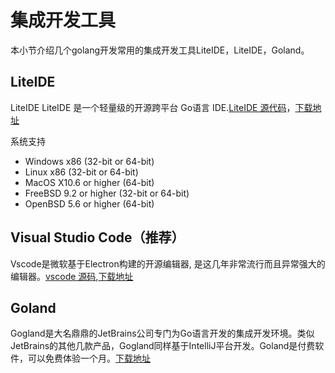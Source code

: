 # 集成开发工具

本小节介绍几个golang开发常用的集成开发工具LiteIDE，LiteIDE，Goland。

## LiteIDE
LiteIDE LiteIDE 是一个轻量级的开源跨平台 Go语言 IDE.[LiteIDE 源代码](https://github.com/visualfc/liteide)，[下载地址](http://sourceforge.net/projects/liteide/files)

系统支持
- Windows x86 (32-bit or 64-bit)
- Linux x86 (32-bit or 64-bit)
- MacOS X10.6 or higher (64-bit)
- FreeBSD 9.2 or higher (32-bit or 64-bit)
- OpenBSD 5.6 or higher (64-bit)


## Visual Studio Code（推荐）

Vscode是微软基于Electron构建的开源编辑器, 是这几年非常流行而且异常强大的编辑器。[vscode 源码](https://github.com/Microsoft/vscode),[下载地址](https://code.visualstudio.com/)



## Goland

Gogland是大名鼎鼎的JetBrains公司专门为Go语言开发的集成开发环境。类似JetBrains的其他几款产品，Gogland同样基于IntelliJ平台开发。Goland是付费软件，可以免费体验一个月。[下载地址](https://www.jetbrains.com/go)
